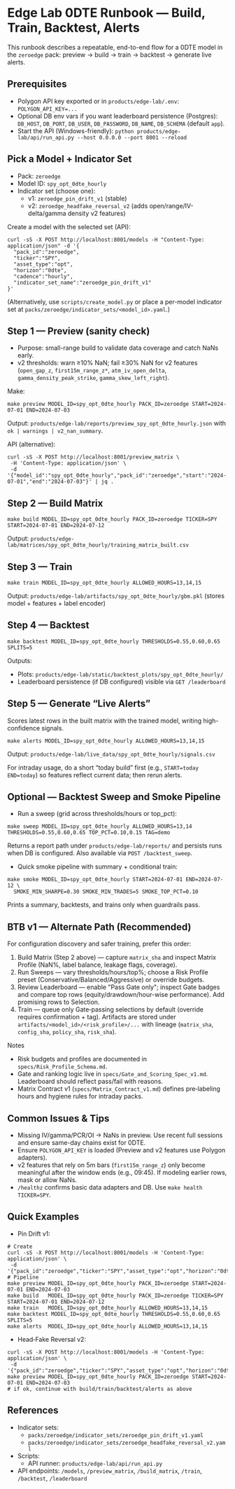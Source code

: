 # Edge Lab 0DTE Runbook — Build, Train, Backtest, Alerts

This runbook describes a repeatable, end-to-end flow for a 0DTE model in the `zeroedge` pack: preview → build → train → backtest → generate live alerts.

## Prerequisites
- Polygon API key exported or in `products/edge-lab/.env`: `POLYGON_API_KEY=...`
- Optional DB env vars if you want leaderboard persistence (Postgres): `DB_HOST`, `DB_PORT`, `DB_USER`, `DB_PASSWORD`, `DB_NAME`, `DB_SCHEMA` (default `app`).
- Start the API (Windows-friendly): `python products/edge-lab/api/run_api.py --host 0.0.0.0 --port 8001 --reload`

## Pick a Model + Indicator Set
- Pack: `zeroedge`
- Model ID: `spy_opt_0dte_hourly`
- Indicator set (choose one):
  - v1: `zeroedge_pin_drift_v1` (stable)
  - v2: `zeroedge_headfake_reversal_v2` (adds open/range/IV-delta/gamma density v2 features)

Create a model with the selected set (API):
```
curl -sS -X POST http://localhost:8001/models -H "Content-Type: application/json" -d '{
  "pack_id":"zeroedge",
  "ticker":"SPY",
  "asset_type":"opt",
  "horizon":"0dte",
  "cadence":"hourly",
  "indicator_set_name":"zeroedge_pin_drift_v1"
}'
```

(Alternatively, use `scripts/create_model.py` or place a per-model indicator set at `packs/zeroedge/indicator_sets/<model_id>.yaml`.)

## Step 1 — Preview (sanity check)
- Purpose: small-range build to validate data coverage and catch NaNs early.
- v2 thresholds: warn ≥10% NaN; fail ≥30% NaN for v2 features (`open_gap_z`, `first15m_range_z*`, `atm_iv_open_delta`, `gamma_density_peak_strike`, `gamma_skew_left_right`).

Make:
```
make preview MODEL_ID=spy_opt_0dte_hourly PACK_ID=zeroedge START=2024-07-01 END=2024-07-03
```
Output: `products/edge-lab/reports/preview_spy_opt_0dte_hourly.json` with `ok | warnings | v2_nan_summary`.

API (alternative):
```
curl -sS -X POST http://localhost:8001/preview_matrix \
 -H 'Content-Type: application/json' \
 -d '{"model_id":"spy_opt_0dte_hourly","pack_id":"zeroedge","start":"2024-07-01","end":"2024-07-03"}' | jq .
```

## Step 2 — Build Matrix
```
make build MODEL_ID=spy_opt_0dte_hourly PACK_ID=zeroedge TICKER=SPY START=2024-07-01 END=2024-07-12
```
Output: `products/edge-lab/matrices/spy_opt_0dte_hourly/training_matrix_built.csv`

## Step 3 — Train
```
make train MODEL_ID=spy_opt_0dte_hourly ALLOWED_HOURS=13,14,15
```
Output: `products/edge-lab/artifacts/spy_opt_0dte_hourly/gbm.pkl` (stores model + features + label encoder)

## Step 4 — Backtest
```
make backtest MODEL_ID=spy_opt_0dte_hourly THRESHOLDS=0.55,0.60,0.65 SPLITS=5
```
Outputs:
- Plots: `products/edge-lab/static/backtest_plots/spy_opt_0dte_hourly/`
- Leaderboard persistence (if DB configured) visible via `GET /leaderboard`

## Step 5 — Generate “Live Alerts”
Scores latest rows in the built matrix with the trained model, writing high-confidence signals.
```
make alerts MODEL_ID=spy_opt_0dte_hourly ALLOWED_HOURS=13,14,15
```
Output: `products/edge-lab/live_data/spy_opt_0dte_hourly/signals.csv`

For intraday usage, do a short “today build” first (e.g., `START=today END=today`) so features reflect current data; then rerun alerts.

## Optional — Backtest Sweep and Smoke Pipeline
- Run a sweep (grid across thresholds/hours or top_pct):
```
make sweep MODEL_ID=spy_opt_0dte_hourly ALLOWED_HOURS=13,14 THRESHOLDS=0.55,0.60,0.65 TOP_PCT=0.10,0.15 TAG=demo
```
Returns a report path under `products/edge-lab/reports/` and persists runs when DB is configured. Also available via `POST /backtest_sweep`.

- Quick smoke pipeline with summary + conditional train:
```
make smoke MODEL_ID=spy_opt_0dte_hourly START=2024-07-01 END=2024-07-12 \
  SMOKE_MIN_SHARPE=0.30 SMOKE_MIN_TRADES=5 SMOKE_TOP_PCT=0.10
```
Prints a summary, backtests, and trains only when guardrails pass.

## BTB v1 — Alternate Path (Recommended)
For configuration discovery and safer training, prefer this order:

1) Build Matrix (Step 2 above) — capture `matrix_sha` and inspect Matrix Profile (NaN%, label balance, leakage flags, coverage).
2) Run Sweeps — vary thresholds/hours/top%; choose a Risk Profile preset (Conservative/Balanced/Aggressive) or override budgets.
3) Review Leaderboard — enable "Pass Gate only"; inspect Gate badges and compare top rows (equity/drawdown/hour-wise performance). Add promising rows to Selection.
4) Train — queue only Gate‑passing selections by default (override requires confirmation + tag). Artifacts are stored under `artifacts/<model_id>/<risk_profile>/...` with lineage (`matrix_sha`, `config_sha`, `policy_sha`, `risk_sha`).

Notes
- Risk budgets and profiles are documented in `specs/Risk_Profile_Schema.md`.
- Gate and ranking logic live in `specs/Gate_and_Scoring_Spec_v1.md`. Leaderboard should reflect pass/fail with reasons.
- Matrix Contract v1 (`specs/Matrix_Contract_v1.md`) defines pre‑labeling hours and hygiene rules for intraday packs.

## Common Issues & Tips
- Missing IV/gamma/PCR/OI → NaNs in preview. Use recent full sessions and ensure same-day chains exist for 0DTE.
- Ensure `POLYGON_API_KEY` is loaded (Preview and v2 features use Polygon adapters).
- v2 features that rely on 5m bars (`first15m_range_z`) only become meaningful after the window ends (e.g., 09:45). If modeling earlier rows, mask or allow NaNs.
- `/healthz` confirms basic data adapters and DB. Use `make health TICKER=SPY`.

## Quick Examples
- Pin Drift v1:
```
# Create
curl -sS -X POST http://localhost:8001/models -H 'Content-Type: application/json' \
 -d '{"pack_id":"zeroedge","ticker":"SPY","asset_type":"opt","horizon":"0dte","cadence":"hourly","indicator_set_name":"zeroedge_pin_drift_v1"}'
# Pipeline
make preview MODEL_ID=spy_opt_0dte_hourly PACK_ID=zeroedge START=2024-07-01 END=2024-07-03
make build   MODEL_ID=spy_opt_0dte_hourly PACK_ID=zeroedge TICKER=SPY START=2024-07-01 END=2024-07-12
make train   MODEL_ID=spy_opt_0dte_hourly ALLOWED_HOURS=13,14,15
make backtest MODEL_ID=spy_opt_0dte_hourly THRESHOLDS=0.55,0.60,0.65 SPLITS=5
make alerts  MODEL_ID=spy_opt_0dte_hourly ALLOWED_HOURS=13,14,15
```
- Head‑Fake Reversal v2:
```
curl -sS -X POST http://localhost:8001/models -H 'Content-Type: application/json' \
 -d '{"pack_id":"zeroedge","ticker":"SPY","asset_type":"opt","horizon":"0dte","cadence":"hourly","indicator_set_name":"zeroedge_headfake_reversal_v2"}'
make preview MODEL_ID=spy_opt_0dte_hourly PACK_ID=zeroedge START=2024-07-01 END=2024-07-03
# if ok, continue with build/train/backtest/alerts as above
```

## References
- Indicator sets:
  - `packs/zeroedge/indicator_sets/zeroedge_pin_drift_v1.yaml`
  - `packs/zeroedge/indicator_sets/zeroedge_headfake_reversal_v2.yaml`
- Scripts:
  - API runner: `products/edge-lab/api/run_api.py`
- API endpoints: `/models`, `/preview_matrix`, `/build_matrix`, `/train`, `/backtest`, `/leaderboard`
